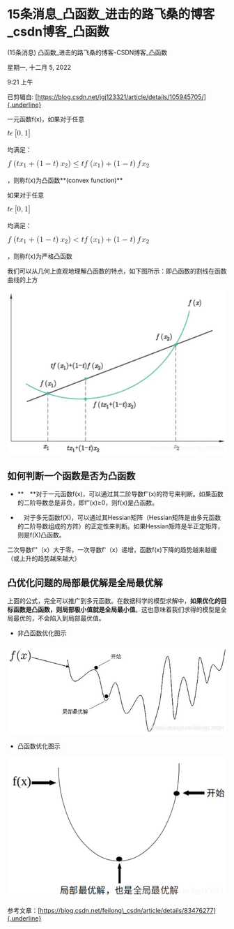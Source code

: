 # 15条消息_凸函数_进击的路飞桑的博客_csdn博客_凸函数

(15条消息) 凸函数\_进击的路飞桑的博客-CSDN博客\_凸函数

星期一, 十二月 5, 2022

9:21 上午

 

已剪辑自: [https://blog.csdn.net/jgj123321/article/details/105945705/]{.underline}

一元函数f(x)，如果对于任意

![](../../../assets/005_(15条消息)_凸函数_进击的路飞桑的博客-CSDN博客_凸函数_000.png) 

均满足：

![](../../../assets/005_(15条消息)_凸函数_进击的路飞桑的博客-CSDN博客_凸函数_001.png) 

，则称f(x)为凸函数**(convex function)**

如果对于任意

![](../../../assets/005_(15条消息)_凸函数_进击的路飞桑的博客-CSDN博客_凸函数_000.png) 

均满足：

![](../../../assets/005_(15条消息)_凸函数_进击的路飞桑的博客-CSDN博客_凸函数_002.png) 

，则称f(x)为严格凸函数

我们可以从几何上直观地理解凸函数的特点，如下图所示：即凸函数的割线在函数曲线的上方

![](../../../assets/005_(15条消息)_凸函数_进击的路飞桑的博客-CSDN博客_凸函数_003.png) 

如何判断一个函数是否为凸函数
----------------------------

-   **　**对于一元函数f(x)，可以通过其二阶导数f′′(x)的符号来判断。如果函数的二阶导数总是非负，即f′′(x)≥0，则f(x)是凸函数。

-   　对于多元函数f(X)，可以通过其Hessian矩阵（Hessian矩阵是由多元函数的二阶导数组成的方阵）的正定性来判断。如果Hessian矩阵是半正定矩阵，则是f(X)凸函数。

二次导数f\'\'（x）大于零，一次导数f\'（x）递增，函数f(x)下降的趋势越来越缓（或上升的趋势越来越大）

凸优化问题的局部最优解是全局最优解
----------------------------------

上面的公式，完全可以推广到多元函数。在数据科学的模型求解中，**如果优化的目标函数是凸函数，则局部极小值就是全局最小值**。这也意味着我们求得的模型是全局最优的，不会陷入到局部最优值。

-   非凸函数优化图示

![](../../../assets/005_(15条消息)_凸函数_进击的路飞桑的博客-CSDN博客_凸函数_004.png) 

-   凸函数优化图示

![](../../../assets/005_(15条消息)_凸函数_进击的路飞桑的博客-CSDN博客_凸函数_005.png) 

参考文章：[https://blog.csdn.net/feilong\_csdn/article/details/83476277]{.underline}


